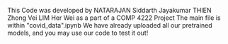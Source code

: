 This Code was developed by
NATARAJAN Siddarth Jayakumar 
THIEN Zhong Vei
LIM Her Wei
as a part of a COMP 4222 Project
The main file is within "covid_data".ipynb
We have already uploaded all our pretrained models, and you may use our code to test it out!
